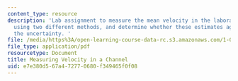 ```yaml
---
content_type: resource
description: 'Lab assignment to measure the mean velocity in the laboratory flume
  using two different methods, and determine whether these estimates agree within
  the uncertainty. '
file: /media/https%3A/open-learning-course-data-rc.s3.amazonaws.com/1-061-transport-processes-in-the-environment-fall-2008/e7e380d567a472770680f349465f0f08_lab1velinchannel.pdf
file_type: application/pdf
resourcetype: Document
title: Measuring Velocity in a Channel
uid: e7e380d5-67a4-7277-0680-f349465f0f08
---
```

